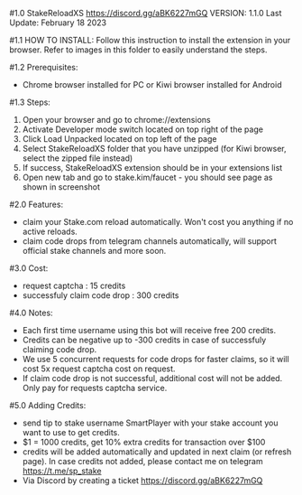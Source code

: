 #1.0  StakeReloadXS
https://discord.gg/aBK6227mGQ
VERSION: 1.1.0
Last Update: February 18 2023


#1.1 HOW TO INSTALL:
Follow this instruction to install the extension in your browser.
Refer to images in this folder to easily understand the steps.

#1.2 Prerequisites:
- Chrome browser installed for PC or Kiwi browser installed for Android

#1.3 Steps:
1. Open your browser and go to chrome://extensions
2. Activate Developer mode switch located on top right of the page
3. Click Load Unpacked located on top left of the page
4. Select StakeReloadXS folder that you have unzipped (for Kiwi browser, select the zipped file instead)
5. If success, StakeReloadXS extension should be in your extensions list
6. Open new tab and go to stake.kim/faucet - you should see page as shown in screenshot


#2.0 Features:
- claim your Stake.com reload automatically. Won't cost you anything if no active reloads.
- claim code drops from telegram channels automatically, will support official stake channels and more soon.

#3.0 Cost:
- request captcha				: 15 credits
- successfuly claim code drop		: 300 credits

#4.0 Notes:
- Each first time username using this bot will receive free 200 credits.
- Credits can be negative up to -300 credits in case of successfuly claiming code drop.
- We use 5 concurrent requests for code drops for faster claims, so it will cost 5x request captcha cost on request.
- If claim code drop is not successful, additional cost will not be added. Only pay for requests captcha service.

#5.0 Adding Credits:
- send tip to stake username SmartPlayer with your stake account you want to use to get credits.
- $1 = 1000 credits, get 10% extra credits for transaction over $100
- credits will be added automatically and updated in next claim (or refresh page). In case credits not added, please contact me on telegram https://t.me/sp_stake
- Via Discord by creating a ticket https://discord.gg/aBK6227mGQ
